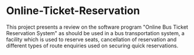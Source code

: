# Online-Ticket-Reservation
 This project presents a review on the software program "Online Bus Ticket Reservation System" as should be used in a bus transportation system, a facility which is used to reserve seats, cancellation of reservation and different types of route enquiries used on securing quick reservations.
